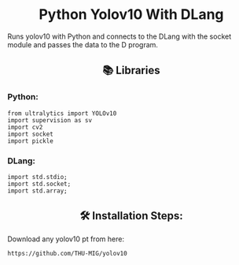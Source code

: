 <h1 align="center" id="title">Python Yolov10 With DLang</h1>

<p id="description">Runs yolov10 with Python and connects to the DLang with the socket module and passes the data to the D program.</p>

  
  
<h2 align="center">📚 Libraries</h2>
<h3>Python:</h3>

```
from ultralytics import YOLOv10
import supervision as sv
import cv2
import socket
import pickle
```

<h3>DLang:</h3>

```
import std.stdio;
import std.socket;
import std.array;
```
<h2 align="center">🛠️ Installation Steps:</h2>

<p>Download any yolov10 pt from here:</p>

```
https://github.com/THU-MIG/yolov10
```
